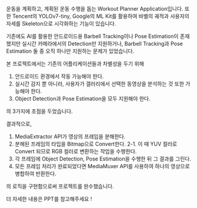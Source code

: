 운동을 계획하고, 계획된 운동 수행을 돕는 Workout Planner Application입니다.
또한 Tencent의 YOLOv7-tiny, Google의 ML Kit를 활용하여 바벨의 궤적과 사용자의 자세를 Skeleton으로 시각화하는 기능이 있습니다.

기존에도 AI를 활용한 안드로이드용 Barbell Tracking이나 Pose Estimation이 존재했지만 
실시간 카메라에서의 Detection만 지원하거나, Barbell Tracking과 Pose Estimation 둘 중 오직 하나만 지원하는 문제가 있었습니다.

본 프로젝트에서는 기존의 어플리케이션들과 차별성을 두기 위해

1. 안드로이드 환경에서 작동 가능해야 한다.
2. 실시간 감지 뿐 아니라, 사용자가 갤러리에서 선택한 동영상을 분석하는 것 또한 가능해야 한다.
3. Object Detection과 Pose Estimation을 모두 지원해야 한다.

의 3가지에 초점을 두었습니다.

결과적으로,

1. MediaExtractor API가 영상의 프레임을 분해한다.
2. 분해된 프레임의 타입을 Bitmap으로 Convert한다.
2-1. 이 때 YUV 컬러로 Convert 되므로 RGB 컬러로 변환하는 작업을 수행한다.
4. 각 프레임에 Object Detection, Pose Estimation을 수행한 뒤 그 결과를 그린다.
5. 모든 프레임 처리가 완료되었다면 MediaMuxer API를 사용하여 하나의 영상으로 병합하여 반환한다.

의 로직을 구현함으로써 프로젝트를 완수했습니다.

더 자세한 내용은 PPT를 참고해주세요 !


